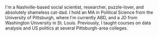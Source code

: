 I'm a Nashville-based social scientist, researcher, puzzle-lover, and absolutely shameless cat-dad. I hold an MA in Political Science from the University of Pittsburgh, where I'm currently ABD, and a JD from Washington University in St. Louis. Previously, I taught courses on data analysis and US politics at several Pittsburgh-area colleges.
